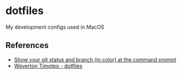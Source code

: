 # dotfiles
My development configs used in MacOS

## References
 - [Show your git status and branch (in color) at the command prompt](https://coderwall.com/p/pn8f0g/show-your-git-status-and-branch-in-color-at-the-command-prompt)
 - [Weverton Timoteo - dotfiles](https://github.com/wevtimoteo/dotfiles)
